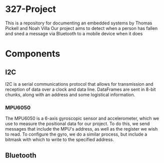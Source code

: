 # 327-Project
This is a repository for documenting an embedded systems by Thomas Pickell and Noah Villa Our project aims to detect when a person has fallen and sned a message via Bluetooth to a mobile device when it does


# Components
## I2C
I2C is a serial communications protocol that allows for transmission and reception of data over a clock and data line. DataFrames are sent in 8-bit chunks, along with an address and some logistical information.
### MPU6050
The MPU6050 is a 6-axis gyroscopic sensor and accelerometer, which we use to measure the positional data for our project. To do this, we send messages that include the MPU's address, as well as the register we wish to read. To configure the gyro, we do a similar process, but include a bitmask with which to write to the specified address.

## Bluetooth
